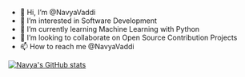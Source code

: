 - 👋 Hi, I’m @NavyaVaddi
- 👀 I’m interested in Software Development
- 🌱 I’m currently learning Machine Learning with Python
- 💞️ I’m looking to collaborate on Open Source Contribution Projects
- 📫 How to reach me @NavyaVaddi

[![Navya's GitHub stats](https://github-readme-stats.vercel.app/api?username=NavyaVaddi)](https://github.com/NavyaVaddi/github-readme-stats)


<!---
NavyaVaddi/NavyaVaddi is a ✨ special ✨ repository because its `README.md` (this file) appears on your GitHub profile.
You can click the Preview link to take a look at your changes.
--->
